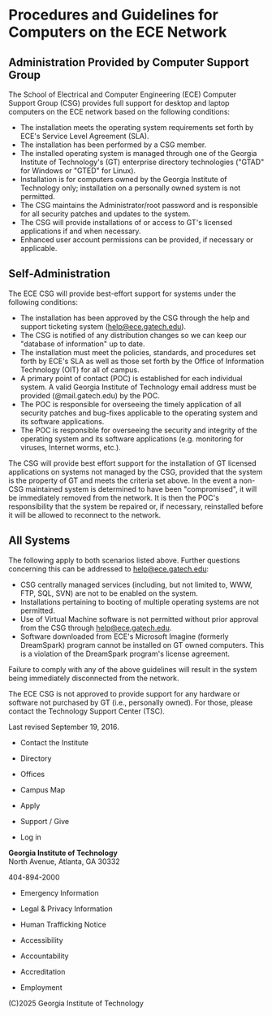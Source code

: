 # Procedures and Guidelines for Computers on the ECE Network

## Administration Provided by Computer Support Group

The School of Electrical and Computer Engineering (ECE) Computer Support Group
(CSG) provides full support for desktop and laptop computers on the ECE
network based on the following conditions:

  * The installation meets the operating system requirements set forth by ECE's Service Level Agreement (SLA).
  * The installation has been performed by a CSG member.
  * The installed operating system is managed through one of the Georgia Institute of Technology's (GT) enterprise directory technologies ("GTAD" for Windows or "GTED" for Linux).
  * Installation is for computers owned by the Georgia Institute of Technology only; installation on a personally owned system is not permitted.
  * The CSG maintains the Administrator/root password and is responsible for all security patches and updates to the system.
  * The CSG will provide installations of or access to GT's licensed applications if and when necessary.
  * Enhanced user account permissions can be provided, if necessary or applicable.

## Self-Administration

The ECE CSG will provide best-effort support for systems under the following
conditions:

  * The installation has been approved by the CSG through the help and support ticketing system (help@ece.gatech.edu).
  * The CSG is notified of any distribution changes so we can keep our "database of information" up to date.
  * The installation must meet the policies, standards, and procedures set forth by ECE's SLA as well as those set forth by the Office of Information Technology (OIT) for all of campus.
  * A primary point of contact (POC) is established for each individual system. A valid Georgia Institute of Technology email address must be provided (@mail.gatech.edu) by the POC.
  * The POC is responsible for overseeing the timely application of all security patches and bug-fixes applicable to the operating system and its software applications.
  * The POC is responsible for overseeing the security and integrity of the operating system and its software applications (e.g. monitoring for viruses, Internet worms, etc.).

The CSG will provide best effort support for the installation of GT licensed
applications on systems not managed by the CSG, provided that the system is
the property of GT and meets the criteria set above. In the event a non-CSG
maintained system is determined to have been "compromised", it will be
immediately removed from the network. It is then the POC's responsibility that
the system be repaired or, if necessary, reinstalled before it will be allowed
to reconnect to the network.

## All Systems

The following apply to both scenarios listed above. Further questions
concerning this can be addressed to help@ece.gatech.edu:

  * CSG centrally managed services (including, but not limited to, WWW, FTP, SQL, SVN) are not to be enabled on the system.
  * Installations pertaining to booting of multiple operating systems are not permitted.
  * Use of Virtual Machine software is not permitted without prior approval from the CSG through help@ece.gatech.edu.
  * Software downloaded from ECE's Microsoft Imagine (formerly DreamSpark) program cannot be installed on GT owned computers. This is a violation of the DreamSpark program's license agreement.

Failure to comply with any of the above guidelines will result in the system
being immediately disconnected from the network.

The ECE CSG is not approved to provide support for any hardware or software
not purchased by GT (i.e., personally owned). For those, please contact the
Technology Support Center (TSC).

Last revised September 19, 2016.

  * Contact the Institute
  * Directory

  * Offices
  * Campus Map
  * Apply
  * Support / Give

  * Log in

**Georgia Institute of Technology**  
North Avenue, Atlanta, GA 30332

404-894-2000

  * Emergency Information
  * Legal & Privacy Information
  * Human Trafficking Notice

  * Accessibility
  * Accountability
  * Accreditation
  * Employment

(C)2025 Georgia Institute of Technology

